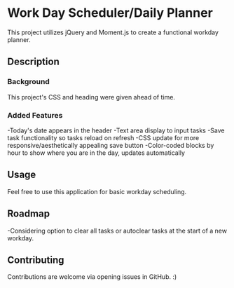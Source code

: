 # Work Day Scheduler/Daily Planner

This project utilizes jQuery and Moment.js to create a functional workday planner.

## Description

### Background
This project's CSS and heading were given ahead of time.

### Added Features
-Today's date appears in the header
-Text area display to input tasks
-Save task functionality so tasks reload on refresh
-CSS update for more responsive/aesthetically appealing save button
-Color-coded blocks by hour to show where you are in the day, updates automatically


## Usage
Feel free to use this application for basic workday scheduling.

## Roadmap
-Considering option to clear all tasks or autoclear tasks at the start of a new workday.

## Contributing
Contributions are welcome via opening issues in GitHub. :)
